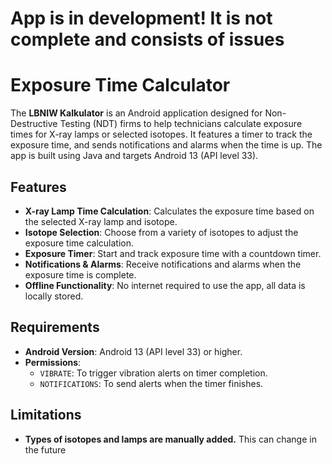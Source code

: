 # App is in development! It is not complete and consists of issues
# Exposure Time Calculator

The **LBNIW Kalkulator** is an Android application designed for Non-Destructive Testing (NDT) firms to help technicians calculate exposure times for X-ray lamps or selected isotopes. It features a timer to track the exposure time, and sends notifications and alarms when the time is up. The app is built using Java and targets Android 13 (API level 33).

## Features

- **X-ray Lamp Time Calculation**: Calculates the exposure time based on the selected X-ray lamp and isotope.
- **Isotope Selection**: Choose from a variety of isotopes to adjust the exposure time calculation.
- **Exposure Timer**: Start and track exposure time with a countdown timer.
- **Notifications & Alarms**: Receive notifications and alarms when the exposure time is complete.
- **Offline Functionality**: No internet required to use the app, all data is locally stored.

## Requirements

- **Android Version**: Android 13 (API level 33) or higher.
- **Permissions**:
  - `VIBRATE`: To trigger vibration alerts on timer completion.
  - `NOTIFICATIONS`: To send alerts when the timer finishes.
 
## Limitations

- **Types of isotopes and lamps are manually added.** This can change in the future
